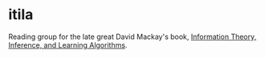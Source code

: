 # itila

Reading group for the late great David Mackay's book, [Information Theory, Inference, and Learning Algorithms](http://www.inference.org.uk/mackay/itila/book.html).